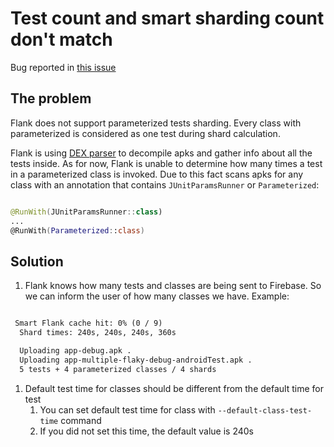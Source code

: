 # Test count and smart sharding count don't match

Bug reported in [this issue](https://github.com/Flank/flank/issues/986)

## The problem

Flank does not support parameterized tests sharding. Every class with parameterized is considered as one test during shard calculation.

Flank is using [DEX parser](https://github.com/linkedin/dex-test-parser) to decompile apks and gather info about all the tests inside. As for now, Flank is unable to determine how many times a test in a parameterized class is invoked. Due to this fact scans apks for any class with an annotation that contains `JUnitParamsRunner` or `Parameterized`:

```kotlin

@RunWith(JUnitParamsRunner::class)
...
@RunWith(Parameterized::class)

```

## Solution

1. Flank knows how many tests and classes are being sent to Firebase. So we can inform the user of how many classes we have. Example:

```txt

 Smart Flank cache hit: 0% (0 / 9)
  Shard times: 240s, 240s, 240s, 360s

  Uploading app-debug.apk .
  Uploading app-multiple-flaky-debug-androidTest.apk .
  5 tests + 4 parameterized classes / 4 shards

```

1. Default test time for classes should be different from the default time for test
   1. You can set default test time for class with ```--default-class-test-time``` command
   2. If you did not set this time, the default value is 240s
